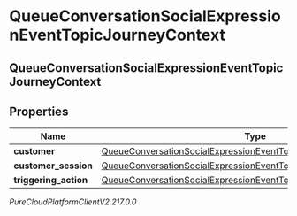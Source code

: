 # QueueConversationSocialExpressionEventTopicJourneyContext

## QueueConversationSocialExpressionEventTopicJourneyContext

## Properties

|Name | Type | Description | Notes|
|------------ | ------------- | ------------- | -------------|
| **customer** | [QueueConversationSocialExpressionEventTopicJourneyCustomer](QueueConversationSocialExpressionEventTopicJourneyCustomer) |  | [optional] |
| **customer_session** | [QueueConversationSocialExpressionEventTopicJourneyCustomerSession](QueueConversationSocialExpressionEventTopicJourneyCustomerSession) |  | [optional] |
| **triggering_action** | [QueueConversationSocialExpressionEventTopicJourneyAction](QueueConversationSocialExpressionEventTopicJourneyAction) |  | [optional] |



_PureCloudPlatformClientV2 217.0.0_
